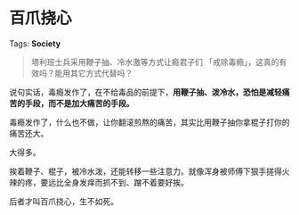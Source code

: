 # 百爪挠心

Tags: **Society**

> 塔利班士兵采用鞭子抽、冷水激等方式让瘾君子们 「戒除毒瘾」，这真的有效吗？能用其它方式代替吗？



说句实话，毒瘾发作了，在不给毒品的前提下，**用鞭子抽、泼冷水，恐怕是减轻痛苦的手段，而不是加大痛苦的手段。**

毒瘾发作了，什么也不做，让你翻滚煎熬的痛苦，其实比用鞭子抽你拿棍子打你的痛苦还大。

大得多。

挨着鞭子、棍子，被冷水泼，还能转移一些注意力。就像浑身被师傅下狠手搓得火辣的疼，要远比全身发痒而抓不到、蹭不着要好挨。

后者才叫百爪挠心，生不如死。



